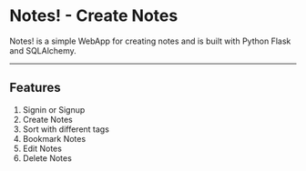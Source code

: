 # Notes! - Create Notes

Notes! is a simple WebApp for creating notes and is built with Python Flask and SQLAlchemy.

---

## Features

1. Signin or Signup
2. Create Notes
3. Sort with different tags
4. Bookmark Notes
5. Edit Notes
6. Delete Notes
